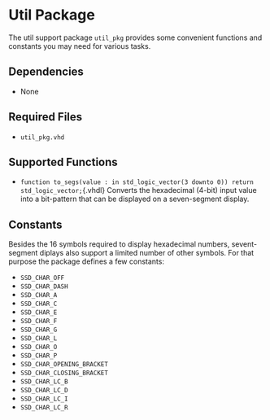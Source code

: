 
# Util Package

The util support package `util_pkg` provides some convenient functions and constants you may need for various tasks.

## Dependencies
* None

## Required Files
 * `util_pkg.vhd`

## Supported Functions

* `function to_segs(value : in std_logic_vector(3 downto 0)) return std_logic_vector;`{.vhdl}
Converts the hexadecimal (4-bit) input value into a bit-pattern that can be displayed on a seven-segment display.

## Constants

Besides the 16 symbols required to display hexadecimal numbers, sevent-segment diplays also support a limited number of other symbols.
For that purpose the package defines a few constants:

 * `SSD_CHAR_OFF`
 * `SSD_CHAR_DASH`
 * `SSD_CHAR_A`
 * `SSD_CHAR_C`
 * `SSD_CHAR_E`
 * `SSD_CHAR_F`
 * `SSD_CHAR_G`
 * `SSD_CHAR_L`
 * `SSD_CHAR_O`
 * `SSD_CHAR_P`
 * `SSD_CHAR_OPENING_BRACKET`
 * `SSD_CHAR_CLOSING_BRACKET`
 * `SSD_CHAR_LC_B`
 * `SSD_CHAR_LC_D`
 * `SSD_CHAR_LC_I`
 * `SSD_CHAR_LC_R`